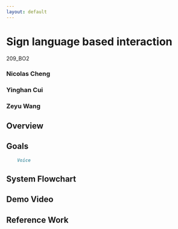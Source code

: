 ```yaml
---
layout: default
---
```


# Sign language based interaction

209_BO2
### Nicolas Cheng
### Yinghan Cui
### Zeyu Wang


## Overview

## Goals

```markdown
    Voice 
```

## System Flowchart

## Demo Video

## Reference Work
